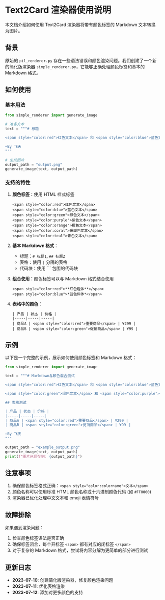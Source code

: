 # Text2Card 渲染器使用说明

本文档介绍如何使用 Text2Card 渲染器将带有颜色标签的 Markdown 文本转换为图片。

## 背景

原始的 `pil_renderer.py` 存在一些语法错误和颜色渲染问题。我们创建了一个新的简化版渲染器 `simple_renderer.py`，它能够正确处理颜色标签和基本的 Markdown 格式。

## 如何使用

### 基本用法

```python
from simple_renderer import generate_image

# 准备文本
text = """# 标题

<span style="color:red">红色文本</span> 和 <span style="color:blue">蓝色文本</span>

—By 飞天
"""

# 生成图片
output_path = "output.png"
generate_image(text, output_path)
```

### 支持的特性

1. **颜色标签**：使用 HTML 样式标签
   ```
   <span style="color:red">红色文本</span>
   <span style="color:blue">蓝色文本</span>
   <span style="color:green">绿色文本</span>
   <span style="color:purple">紫色文本</span>
   <span style="color:orange">橙色文本</span>
   <span style="color:coral">珊瑚色文本</span>
   <span style="color:teal">青色文本</span>
   ```

2. **基本 Markdown 格式**：
   - 标题：`# 标题1`, `## 标题2`
   - 表格：使用 `|` 分隔的表格
   - 代码块：使用 ``` 包围的代码块

3. **组合使用**：颜色标签可以与 Markdown 格式结合使用
   ```
   <span style="color:red">**红色粗体**</span>
   <span style="color:blue">*蓝色斜体*</span>
   ```

4. **表格中的颜色**：
   ```
   | 产品 | 状态 | 价格 |
   |-----|-----|-----|
   | 商品A | <span style="color:red">重要商品</span> | ¥299 |
   | 商品B | <span style="color:green">促销商品</span> | ¥99 |
   ```

## 示例

以下是一个完整的示例，展示如何使用颜色标签和 Markdown 格式：

```python
from simple_renderer import generate_image

text = """# Markdown与颜色混合测试

<span style="color:red">红色文本</span> 和 <span style="color:blue">蓝色文本</span>

<span style="color:green">绿色文本</span> 和 <span style="color:purple">紫色文本</span>

## 表格测试

| 产品 | 状态 | 价格 |
|-----|-----|-----|
| 商品A | <span style="color:red">重要商品</span> | ¥299 |
| 商品B | <span style="color:green">促销商品</span> | ¥99 |

—By 飞天
"""

output_path = "example_output.png"
generate_image(text, output_path)
print(f"图片已保存到: {output_path}")
```

## 注意事项

1. 确保颜色标签格式正确：`<span style="color:colorname">文本</span>`
2. 颜色名称可以使用标准 HTML 颜色名称或十六进制颜色代码 (如 `#FF0000`)
3. 渲染器已优化处理中文文本和 emoji 表情符号

## 故障排除

如果遇到渲染问题：

1. 检查颜色标签语法是否正确
2. 确保标签闭合，每个开标签 `<span>` 都有对应的闭标签 `</span>`
3. 对于复杂的 Markdown 格式，尝试将内容分解为更简单的部分进行测试

## 更新日志

- **2023-07-10**: 创建简化版渲染器，修复颜色渲染问题
- **2023-07-11**: 优化表格渲染
- **2023-07-12**: 添加对更多颜色的支持 